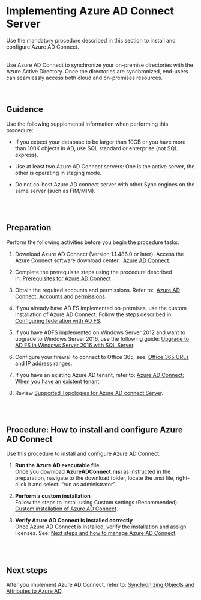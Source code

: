 # Implementing Azure AD Connect Server
Use the mandatory procedure described in this section to install and configure Azure AD Connect. 
<br />
<br />

Use Azure AD Connect to synchronize your on-premise directories with the Azure Active Directory. Once the directories are synchronized, end-users can seamlessly access both cloud and on-premises resources.  
<br />
<br />

## Guidance
Use the following supplemental information when performing this procedure:
- If you expect your database to be larger than 10GB or you have more than 100K objects in AD, use SQL standard or enterprise (not SQL express).

- Use at least two Azure AD Connect servers:  One is the active server,  the other is operating in staging mode. 
- Do not co-host Azure AD connect server with other Sync engines on the same server (such as FIM/MIM).
<br />
<br />

## Preparation
Perform the following activities before you begin the procedure tasks: 
1. Download Azure AD Connect (Version  1.1.486.0 or later). Access the Azure Connect software download center:  [Azure AD Connect](https://www.microsoft.com/en-us/download/details.aspx?id=47594).
	
2. Complete the prerequisite steps using the procedure described in: [Prerequisites for Azure AD Connect](https://docs.microsoft.com/en-us/azure/active-directory/connect/active-directory-aadconnect-prerequisites)  
	
3. Obtain the required accounts and permissions. Refer to:  [Azure AD Connect: Accounts and permissions](https://docs.microsoft.com/en-us/azure/active-directory/connect/active-directory-aadconnect-accounts-permissions). 
	
4. If you already have AD FS implemented on-premises, use the custom installation of Azure AD Connect. Follow the steps described in:      [Configuring federation with AD FS](https://docs.microsoft.com/en-us/azure/active-directory/connect/active-directory-aadconnect-get-started-custom#ad-fs-configuration-pre-requisites).
	
5. If you have ADFS implemented on Windows Server 2012 and want to upgrade to Windows Server 2016, use the following guide:  [Upgrade to AD FS in Windows Server 2016 with SQL Server](https://docs.microsoft.com/en-us/windows-server/identity/ad-fs/deployment/upgrading-to-ad-fs-in-windows-server-sql#moving-from-a-windows-server-2012-r2-ad-fs-farm-to-a-windows-server-2016-ad-fs-farm).
	
  6. Configure your firewall to connect to Office 365, see: [Office 365 URLs and IP address ranges](https://support.office.com/en-us/article/Office-365-URLs-and-IP-address-ranges-8548a211-3fe7-47cb-abb1-355ea5aa88a2).
	
  7. If you have an existing Azure AD tenant, refer to: [Azure AD Connect: When you have an existent tenant](https://docs.microsoft.com/en-us/azure/active-directory/connect/active-directory-aadconnect-existing-tenant).
	
  8. Review [Supported Topologies for Azure AD connect Server](https://docs.microsoft.com/en-us/azure/active-directory/connect/active-directory-aadconnect-topologies). 
<br />
<br />

## Procedure:  How to install and configure Azure AD Connect 
Use this procedure to install and configure Azure AD Connect. 

1. **Run the Azure AD executable file**   
    Once you download **AzureADConnect.msi** as instructed in the preparation, navigate to the download folder, locate the .msi file, right-click it and select: “run as administrator”.
	
2. **Perform a custom installation**   
   Follow the steps to Install using Custom settings (Recommended):  [Custom installation of Azure AD Connect](https://docs.microsoft.com/en-us/azure/active-directory/connect/active-directory-aadconnect-get-started-custom).
	
3. **Verify Azure AD Connect is installed correctly**   
   Once Azure AD Connect is installed, verify the installation and assign licenses. See: [Next steps and how to manage Azure AD Connect](https://docs.microsoft.com/en-us/azure/active-directory/connect/active-directory-aadconnect-whats-next). 
<br />
<br />

## Next steps 
After you implement Azure AD Connect, refer to: [Synchronizing Objects and Attributes to Azure AD](https://github.com/alvarovitta/Azure-Identity/blob/master/2.1.1-Synchronizing-Objects-and-Attributes-to-Azure-AD.md).

